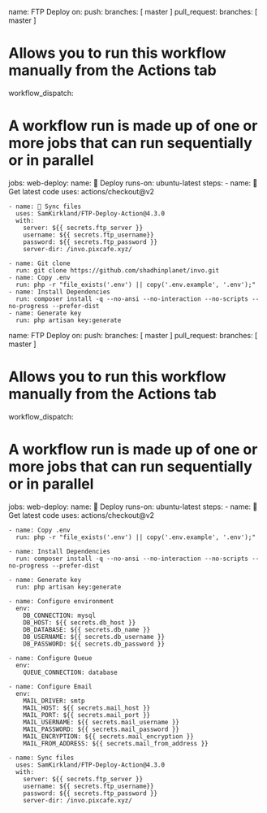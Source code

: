 name: FTP Deploy
on:
  push:
    branches: [ master ]
  pull_request:
    branches: [ master ]
  # Allows you to run this workflow manually from the Actions tab
  workflow_dispatch:

# A workflow run is made up of one or more jobs that can run sequentially or in parallel
jobs:
  web-deploy:
    name: 🎉 Deploy
    runs-on: ubuntu-latest
    steps:
    - name: 🚚 Get latest code
      uses: actions/checkout@v2

    - name: 📂 Sync files
      uses: SamKirkland/FTP-Deploy-Action@4.3.0
      with:
        server: ${{ secrets.ftp_server }}
        username: ${{ secrets.ftp_username}}
        password: ${{ secrets.ftp_password }}
        server-dir: /invo.pixcafe.xyz/

    - name: Git clone
      run: git clone https://github.com/shadhinplanet/invo.git
    - name: Copy .env
      run: php -r "file_exists('.env') || copy('.env.example', '.env');"
    - name: Install Dependencies
      run: composer install -q --no-ansi --no-interaction --no-scripts --no-progress --prefer-dist
    - name: Generate key
      run: php artisan key:generate



name: FTP Deploy
on:
  push:
    branches: [ master ]
  pull_request:
    branches: [ master ]
  # Allows you to run this workflow manually from the Actions tab
  workflow_dispatch:

# A workflow run is made up of one or more jobs that can run sequentially or in parallel
jobs:
   web-deploy:
    name: 🎉 Deploy
    runs-on: ubuntu-latest
    steps:
    - name: 🚚 Get latest code
      uses: actions/checkout@v2

    - name: Copy .env
      run: php -r "file_exists('.env') || copy('.env.example', '.env');"

    - name: Install Dependencies
      run: composer install -q --no-ansi --no-interaction --no-scripts --no-progress --prefer-dist

    - name: Generate key
      run: php artisan key:generate

    - name: Configure environment
      env:
        DB_CONNECTION: mysql
        DB_HOST: ${{ secrets.db_host }}
        DB_DATABASE: ${{ secrets.db_name }}
        DB_USERNAME: ${{ secrets.db_username }}
        DB_PASSWORD: ${{ secrets.db_password }}

    - name: Configure Queue
      env:
        QUEUE_CONNECTION: database

    - name: Configure Email
      env:
        MAIL_DRIVER: smtp
        MAIL_HOST: ${{ secrets.mail_host }}
        MAIL_PORT: ${{ secrets.mail_port }}
        MAIL_USERNAME: ${{ secrets.mail_username }}
        MAIL_PASSWORD: ${{ secrets.mail_password }}
        MAIL_ENCRYPTION: ${{ secrets.mail_encryption }}
        MAIL_FROM_ADDRESS: ${{ secrets.mail_from_address }}

    - name: Sync files
      uses: SamKirkland/FTP-Deploy-Action@4.3.0
      with:
        server: ${{ secrets.ftp_server }}
        username: ${{ secrets.ftp_username}}
        password: ${{ secrets.ftp_password }}
        server-dir: /invo.pixcafe.xyz/
